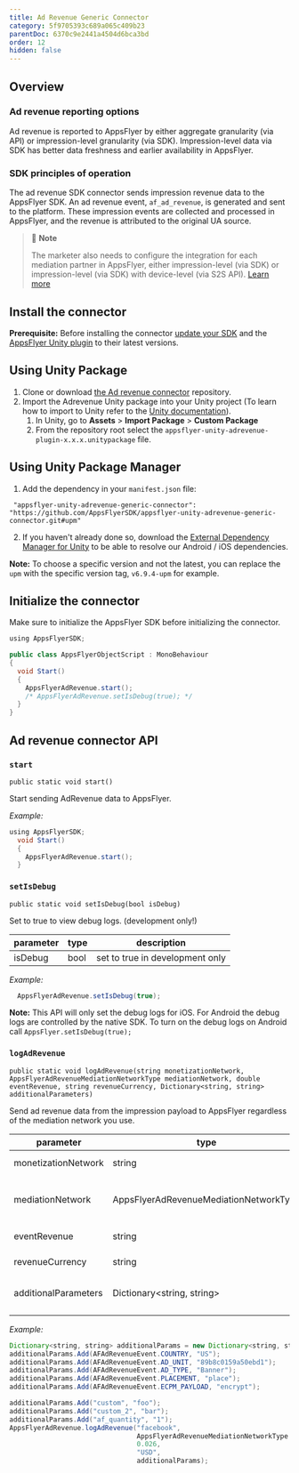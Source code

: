 ```yaml
---
title: Ad Revenue Generic Connector
category: 5f9705393c689a065c409b23
parentDoc: 6370c9e2441a4504d6bca3bd
order: 12
hidden: false
---
```


## Overview

### Ad revenue reporting options

Ad revenue is reported to AppsFlyer by either aggregate granularity (via API) or impression-level granularity (via SDK). Impression-level data via SDK has better data freshness and earlier availability in AppsFlyer.

### SDK principles of operation

The ad revenue SDK connector sends impression revenue data to the AppsFlyer SDK. An ad revenue event, `af_ad_revenue`, is generated and sent to the platform. These impression events are collected and processed in AppsFlyer, and the revenue is attributed to the original UA source.

> 📘 **Note**
>
> The marketer also needs to configure the integration for each mediation partner in AppsFlyer, either impression-level (via SDK) or impression-level (via SDK) with device-level (via S2S API). [Learn more](https://support.appsflyer.com/hc/en-us/articles/217490046#connect-to-ad-revenue-integrated-partners)

## Install the connector

**Prerequisite:** Before installing the connector [update your SDK](https://dev.appsflyer.com/hc/docs/sdk-installation) and the [AppsFlyer Unity plugin](https://dev.appsflyer.com/hc/docs/installation) to their latest versions. 

## Using Unity Package

1. Clone or download [the Ad revenue connector](https://github.com/AppsFlyerSDK/appsflyer-unity-adrevenue-generic-connector/tree/main) repository.
2. Import the Adrevenue Unity package into your Unity project (To learn how to import to Unity refer to the [Unity documentation](https://docs.unity3d.com/Manual/AssetPackages.html)).
    1. In Unity, go to **Assets** > **Import Package** > **Custom Package**
    2. From the repository root select the  `appsflyer-unity-adrevenue-plugin-x.x.x.unitypackage` file.

## Using Unity Package Manager

1. Add the dependency in your `manifest.json` file:
```
 "appsflyer-unity-adrevenue-generic-connector": "https://github.com/AppsFlyerSDK/appsflyer-unity-adrevenue-generic-connector.git#upm"
```
2. If you haven't already done so, download the [External Dependency Manager for Unity](https://github.com/googlesamples/unity-jar-resolver) to be able to resolve our Android / iOS dependencies.

**Note:** To choose a specific version and not the latest, you can replace the `upm` with the specific version tag, `v6.9.4-upm` for example.

## Initialize the connector

Make sure to initialize the AppsFlyer SDK before initializing the connector. 

```java
using AppsFlyerSDK;

public class AppsFlyerObjectScript : MonoBehaviour
{
  void Start()
  {
  	AppsFlyerAdRevenue.start();
  	/* AppsFlyerAdRevenue.setIsDebug(true); */
  }
}

```

## Ad revenue connector API

### `start`


`public static void start()`

Start sending AdRevenue data to AppsFlyer.

*Example:*

```java
using AppsFlyerSDK;
  void Start()
  {
    AppsFlyerAdRevenue.start();
  }
```

### `setIsDebug`

 `public static void setIsDebug(bool isDebug)`

Set to true to view debug logs. (development only!)

| parameter | type | description |
| --- | --- | --- |
| isDebug | bool | set to true in development only |

*Example:*

```java
  AppsFlyerAdRevenue.setIsDebug(true);
```

**Note:** This API will only set the debug logs for iOS. For Android the debug logs are controlled by the native SDK.
To turn on the debug logs on Android call `AppsFlyer.setIsDebug(true);`

### `logAdRevenue`

`public static void logAdRevenue(string monetizationNetwork, AppsFlyerAdRevenueMediationNetworkType mediationNetwork, double eventRevenue, string revenueCurrency, Dictionary<string, string> additionalParameters)`

Send ad revenue data from the impression payload to AppsFlyer regardless of the mediation network you use.

| parameter | type | description |
| --- | --- | --- |
| monetizationNetwork | string | monetization network |
| mediationNetwork | AppsFlyerAdRevenueMediationNetworkType | Enum for mediaton network type |
| eventRevenue | string | event revenue |
| revenueCurrency | string | revenue currency |
| additionalParameters | Dictionary<string, string> | Any custom additional parameters |
|  |  |  |

*Example:*

```java
Dictionary<string, string> additionalParams = new Dictionary<string, string>();
additionalParams.Add(AFAdRevenueEvent.COUNTRY, "US");
additionalParams.Add(AFAdRevenueEvent.AD_UNIT, "89b8c0159a50ebd1");
additionalParams.Add(AFAdRevenueEvent.AD_TYPE, "Banner");
additionalParams.Add(AFAdRevenueEvent.PLACEMENT, "place");
additionalParams.Add(AFAdRevenueEvent.ECPM_PAYLOAD, "encrypt");

additionalParams.Add("custom", "foo");
additionalParams.Add("custom_2", "bar");
additionalParams.Add("af_quantity", "1");
AppsFlyerAdRevenue.logAdRevenue("facebook",
                                AppsFlyerAdRevenueMediationNetworkType.AppsFlyerAdRevenueMediationNetworkTypeGoogleAdMob,                                   
                                0.026,
                                "USD",
                                additionalParams);
```

